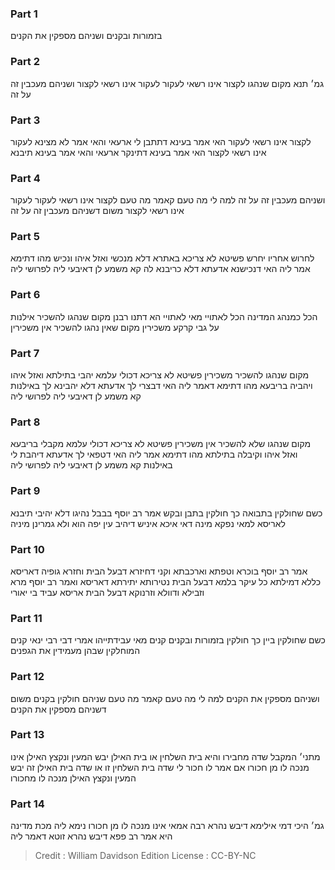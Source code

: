 
### Part 1
בזמורות ובקנים ושניהם מספקין את הקנים

### Part 2
גמ׳ תנא מקום שנהגו לקצור אינו רשאי לעקור לעקור אינו רשאי לקצור ושניהם מעכבין זה על זה

### Part 3
לקצור אינו רשאי לעקור האי אמר בעינא דתתבן לי ארעאי והאי אמר לא מצינא לעקור אינו רשאי לקצור האי אמר בעינא דתינקר ארעאי והאי אמר בעינא תיבנא

### Part 4
ושניהם מעכבין זה על זה למה לי מה טעם קאמר מה טעם לקצור אינו רשאי לעקור לעקור אינו רשאי לקצור משום דשניהם מעכבין זה על זה

### Part 5
לחרוש אחריו יחרש פשיטא לא צריכא באתרא דלא מנכשי ואזל איהו ונכיש מהו דתימא אמר ליה האי דנכישנא אדעתא דלא כריבנא לה קא משמע לן דאיבעי ליה לפרושי ליה

### Part 6
הכל כמנהג המדינה הכל לאתויי מאי לאתויי הא דתנו רבנן מקום שנהגו להשכיר אילנות על גבי קרקע משכירין מקום שאין נהגו להשכיר אין משכירין

### Part 7
מקום שנהגו להשכיר משכירין פשיטא לא צריכא דכולי עלמא יהבי בתילתא ואזל איהו ויהביה בריבעא מהו דתימא דאמר ליה האי דבצרי לך אדעתא דלא יהבינא לך באילנות קא משמע לן דאיבעי ליה לפרושי ליה

### Part 8
מקום שנהגו שלא להשכיר אין משכירין פשיטא לא צריכא דכולי עלמא מקבלי בריבעא ואזל איהו וקיבלה בתילתא מהו דתימא אמר ליה האי דטפאי לך אדעתא דיהבת לי באילנות קא משמע לן דאיבעי ליה לפרושי ליה

### Part 9
כשם שחולקין בתבואה כך חולקין בתבן ובקש אמר רב יוסף בבבל נהיגו דלא יהיבי תיבנא לאריסא למאי נפקא מינה דאי איכא איניש דיהיב עין יפה הוא ולא גמרינן מיניה

### Part 10
אמר רב יוסף בוכרא וטפתא וארכבתא וקני דחיזרא דבעל הבית וחזרא גופיה דאריסא כללא דמילתא כל עיקר בלמא דבעל הבית נטירותא יתירתא דאריסא ואמר רב יוסף מרא וזבילא ודוולא וזרנוקא דבעל הבית אריסא עביד בי יאורי

### Part 11
כשם שחולקין ביין כך חולקין בזמורות ובקנים קנים מאי עבידתייהו אמרי דבי רבי ינאי קנים המוחלקין שבהן מעמידין את הגפנים

### Part 12
ושניהם מספקין את הקנים למה לי מה טעם קאמר מה טעם שניהם חולקין בקנים משום דשניהם מספקין את הקנים

### Part 13
מתני׳ המקבל שדה מחבירו והיא בית השלחין או בית האילן יבש המעין ונקצץ האילן אינו מנכה לו מן חכורו אם אמר לו חכור לי שדה בית השלחין זו או שדה בית האילן זה יבש המעין ונקצץ האילן מנכה לו מחכורו

### Part 14
גמ׳ היכי דמי אילימא דיבש נהרא רבה אמאי אינו מנכה לו מן חכורו נימא ליה מכת מדינה היא אמר רב פפא דיבש נהרא זוטא דאמר ליה

>Credit : William Davidson Edition
>License : CC-BY-NC